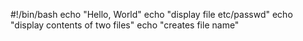 #!/bin/bash
echo "Hello, World"
echo "display file etc/passwd"
echo "display contents of two files"
echo "creates file name"
